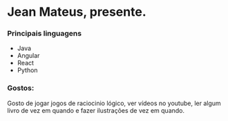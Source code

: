 # Jean Mateus, presente.

### Principais linguagens

- Java
- Angular
- React
- Python

### Gostos:

Gosto de jogar jogos de raciocinio lógico, ver vídeos no youtube, ler algum livro de vez em quando e fazer ilustrações de vez em quando.


